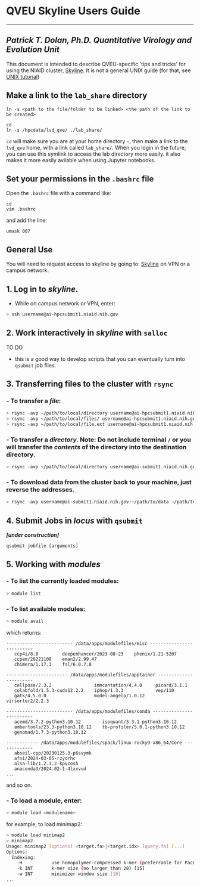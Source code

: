 # QVEU Skyline Users Guide
----------------------------------
_Patrick T. Dolan, Ph.D._
_Quantitative Virology and Evolution Unit_
----------------------------------


This document is intended to describe QVEU-specific 'tips and tricks' for using the NIAID cluster, [Skyline](skyline.niaid.nih.gov). It is not a general UNIX guide (for that, see [UNIX tutorial](https://github.com/QVEU/QVEU_Code/new/main/Tutorials/unix_tutorial.md))

## Make a link to the `lab_share` directory

`ln -s <path to the file/folder to be linked> <the path of the link to be created>`

```
cd
ln -s /hpcdata/lvd_qve/ ./lab_share/
```
`cd` will make sure you are at your home directory `~`, then make a link to the `lvd_qve` home, with a link called `lab_share/`. When you login in the future, you can use this symlink to access the lab directory more easily. it also makes it more easily avilable when using Jupyter notebooks. 

## Set your permissions in the `.bashrc` file
Open the `.bashrc` file with a command like:
```
cd
vim .bashrc
```
and add the line:
```
umask 007
```

## General Use

You will need to request access to skyline by going to: [Skyline](skyline.niaid.nih.gov) on VPN or a campus network. 

## 1. Log in to _skyline_.
- While on campus network or VPN, enter:
``` bash
> ssh username@ai-hpcsubmit1.niaid.nih.gov
```

## 2. Work interactively in _skyline_ with `salloc`
TO DO

- this is a good way to develop scripts that you can eventually turn into `qsubmit` job files.

## 3. Transferring files to the cluster with `rsync`
### - To transfer a ___file___:
``` bash
> rsync -avp ~/path/to/local/directory username@ai-hpcsubmit1.niaid.nih.gov:~/path/to/destination/dir/
> rsync -avp ~/path/to/local/files/ username@ai-hpcsubmit1.niaid.nih.gov:~/path/to/destination/dir/
> rsync -avp ~/path/to/local/file.ext username@ai-hpcsubmit1.niaid.nih.gov:~/path/to/destination/dir/
```

### - To transfer a ___directory___. __Note__: Do not include terminal `/` or you will transfer the _contents_ of the directory into the destination directory.
``` bash
> rsync -avp ~/path/to/local/directory username@ai-submit1.niaid.nih.gov:~/path/to/destination/
```

### - To __download__ data from the cluster back to your machine, just reverse the addresses. 
``` bash
> rsync -avp username@ai-submit1.niaid.nih.gov:~/path/to/data ~/path/to/local/directory/
```


## 4. Submit Jobs in _locus_ with `qsubmit`
___[under construction]___
```
qsubmit jobfile [arguments]
```

## 5. Working with ___modules___
### - To list the currently loaded modules:
``` bash
> module list
```
### - To list available modules:
``` bash
> module avail
```
which returns: 
```
------------------------- /data/apps/modulefiles/misc --------------------------
   ccp4i/8.0         deepemhancer/2023-08-23    phenix/1.21-5207
   ccpem/20221108    eman2/2.99.47
   chimera/1.17.3    fsl/6.0.7.8

----------------------- /data/apps/modulefiles/apptainer -----------------------
   cellpose/2.3.2                immcantation/4.4.0     picard/3.1.1
   colabfold/1.5.3-cuda12.2.2    iphop/1.3.3            vep/110
   gatk/4.5.0.0                  model-angelo/1.0.12    virsorter2/2.2.3

------------------------- /data/apps/modulefiles/conda -------------------------
   acemd/3.7.2-python3.10.12        isoquant/3.3.1-python3.10.12
   ambertools/23.3-python3.10.12    tb-profiler/5.0.1-python3.10.12
   genomad/1.7.3-python3.10.12

------------ /data/apps/modulefiles/spack/linux-rocky9-x86_64/Core -------------
   abseil-cpp/20230125.3-p6svymk
   afni/2024-03-05-rzyorhc
   alsa-lib/1.2.3.2-kpvcosh
   anaconda3/2024.02-1-4lxxvud
...

```
and so on. 

### - To load a module, enter:
``` bash
> module load <modulename>
```
for example, to load minimap2:
``` bash
> module load minimap2
> minimap2
Usage: minimap2 [options] <target.fa>|<target.idx> [query.fa] [...]
Options:
  Indexing:
    -H           use homopolymer-compressed k-mer (preferrable for PacBio)
    -k INT       k-mer size (no larger than 28) [15]
    -w INT       minimizer window size [10]
...
```
